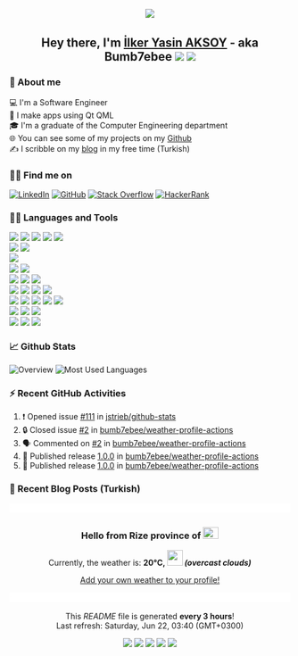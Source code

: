 <p align="center"><img src="assets/images/bumblebee/1.gif"/></p>

<h2 align="center">Hey there, I'm <a href="https://ilkeraksoy.dev/">İlker Yasin AKSOY</a> - aka Bumb7ebee <img width="28" src="https://media.giphy.com/media/hvRJCLFzcasrR4ia7z/giphy.gif"> <img width="28" src="https://emojis.slackmojis.com/emojis/images/1643514443/4246/blob-sunglasses.gif"/></h2>

### 📖 About me
💻 I'm a Software Engineer  
📱 I make apps using Qt QML  
🎓 I'm a graduate of the Computer Engineering department  
🌐 You can see some of my projects on my [Github](https://github.com/bumb7ebee)  
✍️ I scribble on my [blog](https://ilkeraksoy.dev/) in my free time (Turkish)

### 🙋‍♂️ Find me on
<p align="left">
  <a href="https://www.linkedin.com/in/ilkeryasinaksoy/"><img alt="LinkedIn" title="LinkedIn" src="https://img.shields.io/badge/-linkedin-0a66c2?style=for-the-badge&logo=linkedin&logoColor=white"/></a>
  <a href="https://github.com/bumb7ebee"><img alt="GitHub" title="GitHub" src="https://img.shields.io/badge/-github-1f2429?style=for-the-badge&logo=github&logoColor=white"/></a>
  <a href="https://stackoverflow.com/users/7497839/bumb7ebee"><img alt="Stack Overflow" title="Stack Overflow" src="https://img.shields.io/badge/-stackoverflow-f58225?style=for-the-badge&logo=stackoverflow&logoColor=white"/></a>
  <a href="https://www.hackerrank.com/profile/Bumb7ebee"><img alt="HackerRank" title="HackerRank" src="https://img.shields.io/badge/-hackerrank-3a434f?style=for-the-badge&logo=hackerrank&logoColor=white"/></a>
</p>

### 👨‍💻 Languages and Tools
<picture>
  <source media="(prefers-color-scheme: dark)" srcset="https://skillicons.dev/icons?i=c&theme=dark"/>
  <source media="(prefers-color-scheme: light)" srcset="https://skillicons.dev/icons?i=c&theme=light"/>
  <img src="https://skillicons.dev/icons?i=c&theme=light"/>
</picture>
<picture>
  <source media="(prefers-color-scheme: dark)" srcset="https://skillicons.dev/icons?i=cpp&theme=dark"/>
  <source media="(prefers-color-scheme: light)" srcset="https://skillicons.dev/icons?i=cpp&theme=light"/>
  <img src="https://skillicons.dev/icons?i=cpp&theme=light"/>
</picture>
<picture>
  <source media="(prefers-color-scheme: dark)" srcset="https://skillicons.dev/icons?i=qt&theme=dark"/>
  <source media="(prefers-color-scheme: light)" srcset="https://skillicons.dev/icons?i=qt&theme=light"/>
  <img src="https://skillicons.dev/icons?i=qt&theme=light"/>
</picture>
<picture>
  <source media="(prefers-color-scheme: dark)" srcset="https://skillicons.dev/icons?i=opencv&theme=dark"/>
  <source media="(prefers-color-scheme: light)" srcset="https://skillicons.dev/icons?i=opencv&theme=light"/>
  <img src="https://skillicons.dev/icons?i=opencv&theme=light"/>
</picture>
<picture>
  <source media="(prefers-color-scheme: dark)" srcset="https://skillicons.dev/icons?i=cmake&theme=dark"/>
  <source media="(prefers-color-scheme: light)" srcset="https://skillicons.dev/icons?i=cmake&theme=light"/>
  <img src="https://skillicons.dev/icons?i=cmake&theme=light"/>
</picture>

<br>

<picture>
  <source media="(prefers-color-scheme: dark)" srcset="https://skillicons.dev/icons?i=py&theme=dark"/>
  <source media="(prefers-color-scheme: light)" srcset="https://skillicons.dev/icons?i=py&theme=light"/>
  <img src="https://skillicons.dev/icons?i=py&theme=light"/>
</picture>
<picture>
  <source media="(prefers-color-scheme: dark)" srcset="https://skillicons.dev/icons?i=django&theme=dark"/>
  <source media="(prefers-color-scheme: light)" srcset="https://skillicons.dev/icons?i=django&theme=light"/>
  <img src="https://skillicons.dev/icons?i=django&theme=light"/>
</picture>

<br>

<picture>
  <source media="(prefers-color-scheme: dark)" srcset="https://skillicons.dev/icons?i=bash&theme=dark"/>
  <source media="(prefers-color-scheme: light)" srcset="https://skillicons.dev/icons?i=bash&theme=light"/>
  <img src="https://skillicons.dev/icons?i=bash&theme=light"/>
</picture>

<br>

<picture>
  <source media="(prefers-color-scheme: dark)" srcset="https://skillicons.dev/icons?i=arduino&theme=dark"/>
  <source media="(prefers-color-scheme: light)" srcset="https://skillicons.dev/icons?i=arduino&theme=light"/>
  <img src="https://skillicons.dev/icons?i=arduino&theme=light"/>
</picture>
<picture>
  <source media="(prefers-color-scheme: dark)" srcset="https://skillicons.dev/icons?i=raspberrypi&theme=dark"/>
  <source media="(prefers-color-scheme: light)" srcset="https://skillicons.dev/icons?i=raspberrypi&theme=light"/>
  <img src="https://skillicons.dev/icons?i=raspberrypi&theme=light"/>
</picture>

<br>

<picture>
  <source media="(prefers-color-scheme: dark)" srcset="https://skillicons.dev/icons?i=git&theme=dark"/>
  <source media="(prefers-color-scheme: light)" srcset="https://skillicons.dev/icons?i=git&theme=light"/>
  <img src="https://skillicons.dev/icons?i=git&theme=light"/>
</picture>
<picture>
  <source media="(prefers-color-scheme: dark)" srcset="https://skillicons.dev/icons?i=github&theme=dark"/>
  <source media="(prefers-color-scheme: light)" srcset="https://skillicons.dev/icons?i=github&theme=light"/>
  <img src="https://skillicons.dev/icons?i=github&theme=light"/>
</picture>
<picture>
  <source media="(prefers-color-scheme: dark)" srcset="https://skillicons.dev/icons?i=bitbucket&theme=dark"/>
  <source media="(prefers-color-scheme: light)" srcset="https://skillicons.dev/icons?i=bitbucket&theme=light"/>
  <img src="https://skillicons.dev/icons?i=bitbucket&theme=light"/>
</picture>

<br>

<picture>
  <source media="(prefers-color-scheme: dark)" srcset="https://skillicons.dev/icons?i=visualstudio&theme=dark"/>
  <source media="(prefers-color-scheme: light)" srcset="https://skillicons.dev/icons?i=visualstudio&theme=light"/>
  <img src="https://skillicons.dev/icons?i=visualstudio&theme=light"/>
</picture>
<picture>
  <source media="(prefers-color-scheme: dark)" srcset="https://skillicons.dev/icons?i=vscode&theme=dark"/>
  <source media="(prefers-color-scheme: light)" srcset="https://skillicons.dev/icons?i=vscode&theme=light"/>
  <img src="https://skillicons.dev/icons?i=vscode&theme=light"/>
</picture>
<picture>
  <source media="(prefers-color-scheme: dark)" srcset="https://skillicons.dev/icons?i=vscodium&theme=dark"/>
  <source media="(prefers-color-scheme: light)" srcset="https://skillicons.dev/icons?i=vscodium&theme=light"/>
  <img src="https://skillicons.dev/icons?i=vscodium&theme=light"/>
</picture>
<picture>
  <source media="(prefers-color-scheme: dark)" srcset="https://skillicons.dev/icons?i=sublime&theme=dark"/>
  <source media="(prefers-color-scheme: light)" srcset="https://skillicons.dev/icons?i=sublime&theme=light"/>
  <img src="https://skillicons.dev/icons?i=sublime&theme=light"/>
</picture>

<br>

<picture>
  <source media="(prefers-color-scheme: dark)" srcset="https://skillicons.dev/icons?i=html&theme=dark"/>
  <source media="(prefers-color-scheme: light)" srcset="https://skillicons.dev/icons?i=html&theme=light"/>
  <img src="https://skillicons.dev/icons?i=html&theme=light"/>
</picture>
<picture>
  <source media="(prefers-color-scheme: dark)" srcset="https://skillicons.dev/icons?i=css&theme=dark"/>
  <source media="(prefers-color-scheme: light)" srcset="https://skillicons.dev/icons?i=css&theme=light"/>
  <img src="https://skillicons.dev/icons?i=css&theme=light"/>
</picture>
<picture>
  <source media="(prefers-color-scheme: dark)" srcset="https://skillicons.dev/icons?i=js&theme=dark"/>
  <source media="(prefers-color-scheme: light)" srcset="https://skillicons.dev/icons?i=js&theme=light"/>
  <img src="https://skillicons.dev/icons?i=js&theme=light"/>
</picture>
<picture>
  <source media="(prefers-color-scheme: dark)" srcset="https://skillicons.dev/icons?i=nodejs&theme=dark"/>
  <source media="(prefers-color-scheme: light)" srcset="https://skillicons.dev/icons?i=nodejs&theme=light"/>
  <img src="https://skillicons.dev/icons?i=nodejs&theme=light"/>
</picture>
<picture>
  <source media="(prefers-color-scheme: dark)" srcset="https://skillicons.dev/icons?i=postman&theme=dark"/>
  <source media="(prefers-color-scheme: light)" srcset="https://skillicons.dev/icons?i=postman&theme=light"/>
  <img src="https://skillicons.dev/icons?i=postman&theme=light"/>
</picture>

<br>

<picture>
  <source media="(prefers-color-scheme: dark)" srcset="https://skillicons.dev/icons?i=md&theme=dark"/>
  <source media="(prefers-color-scheme: light)" srcset="https://skillicons.dev/icons?i=md&theme=light"/>
  <img src="https://skillicons.dev/icons?i=md&theme=light"/>
</picture>
<picture>
  <source media="(prefers-color-scheme: dark)" srcset="https://skillicons.dev/icons?i=notion&theme=dark"/>
  <source media="(prefers-color-scheme: light)" srcset="https://skillicons.dev/icons?i=notion&theme=light"/>
  <img src="https://skillicons.dev/icons?i=notion&theme=light"/>
</picture>
<picture>
  <source media="(prefers-color-scheme: dark)" srcset="https://skillicons.dev/icons?i=replit&theme=dark"/>
  <source media="(prefers-color-scheme: light)" srcset="https://skillicons.dev/icons?i=replit&theme=light"/>
  <img src="https://skillicons.dev/icons?i=replit&theme=light"/>
</picture>

<br>

<picture>
  <source media="(prefers-color-scheme: dark)" srcset="https://skillicons.dev/icons?i=linux&theme=dark"/>
  <source media="(prefers-color-scheme: light)" srcset="https://skillicons.dev/icons?i=linux&theme=light"/>
  <img src="https://skillicons.dev/icons?i=linux&theme=light"/>
</picture>
<picture>
  <source media="(prefers-color-scheme: dark)" srcset="https://skillicons.dev/icons?i=ubuntu&theme=dark"/>
  <source media="(prefers-color-scheme: light)" srcset="https://skillicons.dev/icons?i=ubuntu&theme=light"/>
  <img src="https://skillicons.dev/icons?i=ubuntu&theme=light"/>
</picture>
<picture>
  <source media="(prefers-color-scheme: dark)" srcset="https://skillicons.dev/icons?i=windows&theme=dark"/>
  <source media="(prefers-color-scheme: light)" srcset="https://skillicons.dev/icons?i=windows&theme=light"/>
  <img src="https://skillicons.dev/icons?i=windows&theme=light"/>
</picture>

### 📈 Github Stats
![Overview](https://github-readme-stats.vercel.app/api?username=bumb7ebee&theme=transparent&hide_border=true&show_icons=true&hide_rank=true)
![Most Used Languages](https://github-readme-stats.vercel.app/api/top-langs/?username=bumb7ebee&layout=compact&theme=transparent&hide_border=true&size_weight=0.5&count_weight=0.5&langs_count=8&card_width=320)

### ⚡ Recent GitHub Activities
<!--START_SECTION:activity-->
1. ❗ Opened issue [#111](https://github.com/jstrieb/github-stats/issues/111) in [jstrieb/github-stats](https://github.com/jstrieb/github-stats)
2. 🔒 Closed issue [#2](https://github.com/bumb7ebee/weather-profile-actions/issues/2) in [bumb7ebee/weather-profile-actions](https://github.com/bumb7ebee/weather-profile-actions)
3. 🗣 Commented on [#2](https://github.com/bumb7ebee/weather-profile-actions/issues/2#issuecomment-2143345730) in [bumb7ebee/weather-profile-actions](https://github.com/bumb7ebee/weather-profile-actions)
4. 🚀 Published release [1.0.0](https://github.com/bumb7ebee/weather-profile-actions/releases/tag/1.0.0) in [bumb7ebee/weather-profile-actions](https://github.com/bumb7ebee/weather-profile-actions)
5. 🚀 Published release [1.0.0](https://github.com/bumb7ebee/weather-profile-actions/releases/tag/1.0.0) in [bumb7ebee/weather-profile-actions](https://github.com/bumb7ebee/weather-profile-actions)
<!--END_SECTION:activity-->

### 📗 Recent Blog Posts (Turkish)
<!-- BLOG-POST-LIST:START -->
<!-- BLOG-POST-LIST:END -->

<p align="center"><img src="assets/images/fading-line.gif"/></p>

<!-- WEATHER:START -->
<h3 align="center">Hello from Rize province of <img src="https://flagicons.lipis.dev/flags/4x3/tr.svg" width="28" height="21"/></h3>
<p align="center">Currently, the weather is: <b>20°C, <img src="https://openweathermap.org/img/wn/04d.png" width="28" height="28"> <i>(overcast clouds)</i></b></p>
<!-- WEATHER:END -->
<p align="center"><a href="https://github.com/bumb7ebee/weather-profile-actions">Add your own weather to your profile!</a></p>

<p align="center"><img src="assets/images/fading-line.gif"/></p>

<!-- TIME:START -->
<p align="center">This <i>README</i> file is generated <b>every 3 hours</b>!<br>Last refresh: Saturday, Jun 22, 03:40 (GMT+0300)</p>
<!-- TIME:END -->
<p align="center">
  <img src="https://img.shields.io/github/actions/workflow/status/bumb7ebee/bumb7ebee/build.yml?style=flat-square&label=README Build">
  <img src="https://img.shields.io/github/last-commit/bumb7ebee/bumb7ebee/main?style=flat-square&label=Last%20Update">
  <img src="https://komarev.com/ghpvc/?username=bumb7ebee&style=flat-square&label=Profile+Views&abbreviated=true">
  <img src="https://img.shields.io/github/forks/bumb7ebee/bumb7ebee?style=flat-square&label=Forks">
  <img src="https://img.shields.io/github/stars/bumb7ebee/bumb7ebee?style=flat-square&label=Stars">
</p>
